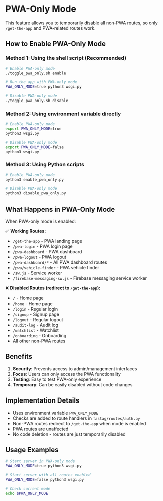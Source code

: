 # PWA-Only Mode

This feature allows you to temporarily disable all non-PWA routes, so only `/get-the-app` and PWA-related routes work.

## How to Enable PWA-Only Mode

### Method 1: Using the shell script (Recommended)
```bash
# Enable PWA-only mode
./toggle_pwa_only.sh enable

# Run the app with PWA-only mode
PWA_ONLY_MODE=true python3 wsgi.py

# Disable PWA-only mode
./toggle_pwa_only.sh disable
```

### Method 2: Using environment variable directly
```bash
# Enable PWA-only mode
export PWA_ONLY_MODE=true
python3 wsgi.py

# Disable PWA-only mode
export PWA_ONLY_MODE=false
python3 wsgi.py
```

### Method 3: Using Python scripts
```bash
# Enable PWA-only mode
python3 enable_pwa_only.py

# Disable PWA-only mode
python3 disable_pwa_only.py
```

## What Happens in PWA-Only Mode

When PWA-only mode is enabled:

✅ **Working Routes:**
- `/get-the-app` - PWA landing page
- `/pwa-login` - PWA login page
- `/pwa-dashboard` - PWA dashboard
- `/pwa-logout` - PWA logout
- `/pwa-dashboard/*` - All PWA dashboard routes
- `/pwa/vehicle-finder` - PWA vehicle finder
- `/sw.js` - Service worker
- `/firebase-messaging-sw.js` - Firebase messaging service worker

❌ **Disabled Routes (redirect to `/get-the-app`):**
- `/` - Home page
- `/home` - Home page
- `/login` - Regular login
- `/signup` - Signup page
- `/logout` - Regular logout
- `/audit-log` - Audit log
- `/watchlist` - Watchlist
- `/onboarding` - Onboarding
- All other non-PWA routes

## Benefits

1. **Security**: Prevents access to admin/management interfaces
2. **Focus**: Users can only access the PWA functionality
3. **Testing**: Easy to test PWA-only experience
4. **Temporary**: Can be easily disabled without code changes

## Implementation Details

- Uses environment variable `PWA_ONLY_MODE`
- Checks are added to route handlers in `fastag/routes/auth.py`
- Non-PWA routes redirect to `/get-the-app` when mode is enabled
- PWA routes are unaffected
- No code deletion - routes are just temporarily disabled

## Usage Examples

```bash
# Start server in PWA-only mode
PWA_ONLY_MODE=true python3 wsgi.py

# Start server with all routes enabled
PWA_ONLY_MODE=false python3 wsgi.py

# Check current mode
echo $PWA_ONLY_MODE
``` 
